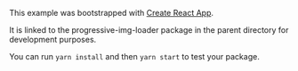 This example was bootstrapped with [Create React App](https://github.com/facebook/create-react-app).

It is linked to the progressive-img-loader package in the parent directory for development purposes.

You can run `yarn install` and then `yarn start` to test your package.
